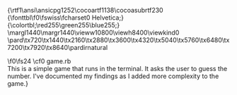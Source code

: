 {\rtf1\ansi\ansicpg1252\cocoartf1138\cocoasubrtf230
{\fonttbl\f0\fswiss\fcharset0 Helvetica;}
{\colortbl;\red255\green255\blue255;}
\margl1440\margr1440\vieww10800\viewh8400\viewkind0
\pard\tx720\tx1440\tx2160\tx2880\tx3600\tx4320\tx5040\tx5760\tx6480\tx7200\tx7920\tx8640\pardirnatural

\f0\fs24 \cf0 game.rb\
This is a simple game that runs in the terminal. It asks the user to guess the number. I've documented my findings as I added more complexity to the game.}